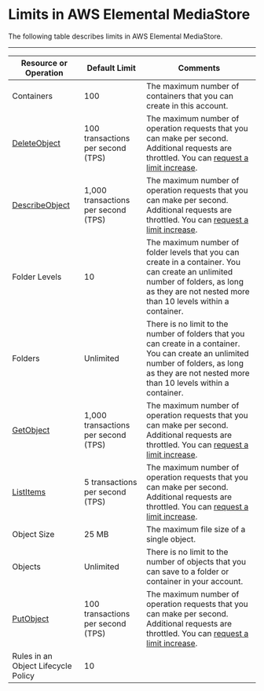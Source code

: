 # Limits in AWS Elemental MediaStore<a name="limits"></a>

The following table describes limits in AWS Elemental MediaStore\. 


****  

|  Resource or Operation  |  Default Limit  |  Comments  | 
| --- | --- | --- | 
| Containers | 100 | The maximum number of containers that you can create in this account\. | 
|  [DeleteObject](https://docs.aws.amazon.com/mediastore/latest/apireference/API_objstore_DeleteObject.html)  |  100 transactions per second \(TPS\)  |  The maximum number of operation requests that you can make per second\. Additional requests are throttled\. You can [request a limit increase](https://console.aws.amazon.com/support/home#/case/create?issueType=service-limit-increase&limitType=service-code-mediastore)\.  | 
|  [DescribeObject](https://docs.aws.amazon.com/mediastore/latest/apireference/API_objstore_DescribeObject.html)  |  1,000 transactions per second \(TPS\)  |  The maximum number of operation requests that you can make per second\. Additional requests are throttled\. You can [request a limit increase](https://console.aws.amazon.com/support/home#/case/create?issueType=service-limit-increase&limitType=service-code-mediastore)\.  | 
| Folder Levels | 10 | The maximum number of folder levels that you can create in a container\. You can create an unlimited number of folders, as long as they are not nested more than 10 levels within a container\. | 
| Folders | Unlimited | There is no limit to the number of folders that you can create in a container\. You can create an unlimited number of folders, as long as they are not nested more than 10 levels within a container\. | 
|  [GetObject](https://docs.aws.amazon.com/mediastore/latest/apireference/API_objstore_GetObject.html)  |  1,000 transactions per second \(TPS\)  |  The maximum number of operation requests that you can make per second\. Additional requests are throttled\. You can [request a limit increase](https://console.aws.amazon.com/support/home#/case/create?issueType=service-limit-increase&limitType=service-code-mediastore)\.  | 
|  [ListItems](https://docs.aws.amazon.com/mediastore/latest/apireference/API_objstore_ListItems.html)  |  5 transactions per second \(TPS\)  |  The maximum number of operation requests that you can make per second\. Additional requests are throttled\. You can [request a limit increase](https://console.aws.amazon.com/support/home#/case/create?issueType=service-limit-increase&limitType=service-code-mediastore)\.  | 
| Object Size | 25 MB | The maximum file size of a single object\. | 
| Objects | Unlimited | There is no limit to the number of objects that you can save to a folder or container in your account\. | 
|  [PutObject](https://docs.aws.amazon.com/mediastore/latest/apireference/API_objstore_PutObject.html)  |  100 transactions per second \(TPS\)  |  The maximum number of operation requests that you can make per second\. Additional requests are throttled\. You can [request a limit increase](https://console.aws.amazon.com/support/home#/case/create?issueType=service-limit-increase&limitType=service-code-mediastore)\.  | 
| Rules in an Object Lifecycle Policy | 10 | 